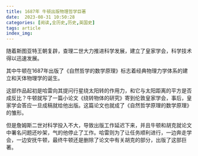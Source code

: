 ```yaml
---
title: 1687年 牛顿出版物理哲学巨著
date:  2023-08-31 10:50:28
categories: [阅读,全历史,历史,英国史]
tags: article
index_img: 
---
```


随着斯图亚特王朝复辟，查理二世大力推进科学发展，建立了皇家学会，科学技术得以迅速发展。

其中牛顿在1687年出版了《自然哲学的数学原理》标志着经典物理力学体系的建立和天体物理学的诞生。

这部作品起初是哈雷向其提问行星绕太阳转的作用力，和它与太阳距离的平方是否成反比？牛顿就写了一篇小论文《绕转物体的研究》寄到伦敦皇家学会，事后，皇家学会答应一旦成稿就给他出版。这篇论文也就成了《自然哲学原理的数学原理》的雏形。

但是詹姆斯二世对科学投入不大，导致出版工作延迟下来，并且牛顿和胡克就论文中署名问题还吵架，气的他停止了工作。哈雷则为了让任务顺利进行，一边奔走学会，一边安抚牛顿，最终牛顿还是删除了论文中有关胡克的部分，出版了这部巨著。